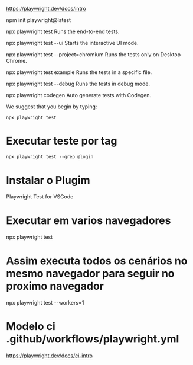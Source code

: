 https://playwright.dev/docs/intro

npm init playwright@latest

npx playwright test
    Runs the end-to-end tests.

  npx playwright test --ui
    Starts the interactive UI mode.

  npx playwright test --project=chromium
    Runs the tests only on Desktop Chrome.

  npx playwright test example
    Runs the tests in a specific file.

  npx playwright test --debug
    Runs the tests in debug mode.

  npx playwright codegen
    Auto generate tests with Codegen.

We suggest that you begin by typing:

    npx playwright test

# Executar teste por tag
    npx playwright test --grep @login

# Instalar o Plugim
Playwright Test for VSCode 

# Executar em varios navegadores
 npx playwright test

# Assim executa todos os cenários no mesmo navegador para seguir no proximo navegador
  npx playwright test --workers=1

# Modelo ci .github/workflows/playwright.yml
https://playwright.dev/docs/ci-intro  



